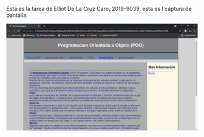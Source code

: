 Esta es la tarea de Elliot De La Cruz Caro, 2019-9039, esta es l captura de pantalla:

![Mi captura de pantalla](mitarea.png)